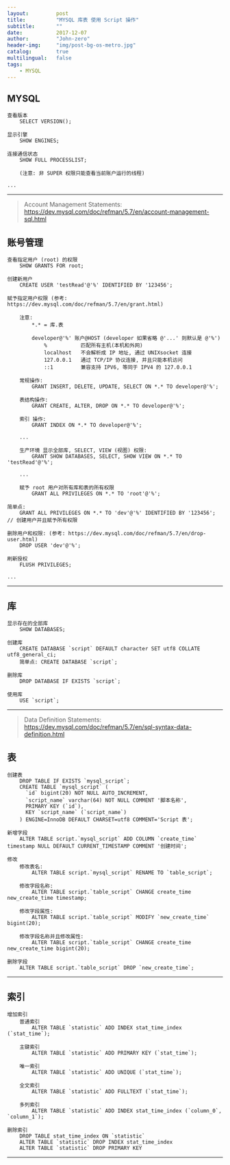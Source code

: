 ```yaml
---
layout:     	post
title:        	"MYSQL 库表 使用 Script 操作"
subtitle:     	""
date:         	2017-12-07
author:       	"John-zero"
header-img: 	"img/post-bg-os-metro.jpg"
catalog:      	true
multilingual: 	false
tags:
    - MYSQL
---
```




## MYSQL

	查看版本
		SELECT VERSION();
		
	显示引擎
		SHOW ENGINES;
		
	连接通信状态
		SHOW FULL PROCESSLIST;
		
		(注意: 非 SUPER 权限只能查看当前账户运行的线程)
		
	...	
		
***


>Account Management Statements: https://dev.mysql.com/doc/refman/5.7/en/account-management-sql.html


## 账号管理

	查看指定用户 (root) 的权限
		SHOW GRANTS FOR root;
		
	创建新用户
		CREATE USER 'testRead'@'%' IDENTIFIED BY '123456';
		
	赋予指定用户权限 (参考: https://dev.mysql.com/doc/refman/5.7/en/grant.html)
	
		注意:
			*.* = 库.表
			
			developer@'%' 账户@HOST (developer 如果省略 @'...' 则默认是 @'%')
				%			匹配所有主机(本机和外网)
				localhost	不会解析成 IP 地址, 通过 UNIXsocket 连接
				127.0.0.1	通过 TCP/IP 协议连接, 并且只能本机访问
				::1			兼容支持 IPV6, 等同于 IPV4 的 127.0.0.1
	
		常规操作:
			GRANT INSERT, DELETE, UPDATE, SELECT ON *.* TO developer@'%';
		
		表结构操作:
			GRANT CREATE, ALTER, DROP ON *.* TO developer@'%';
		
		索引 操作:
			GRANT INDEX ON *.* TO developer@'%';
			
		...	
		
		生产环境 显示全部库, SELECT, VIEW (视图) 权限:
			GRANT SHOW DATABASES, SELECT, SHOW VIEW ON *.* TO 'testRead'@'%';
		
		...	
		
		赋予 root 用户对所有库和表的所有权限
			GRANT ALL PRIVILEGES ON *.* TO 'root'@'%';

	简单点:
		GRANT ALL PRIVILEGES ON *.* TO 'dev'@'%' IDENTIFIED BY '123456'; // 创建用户并且赋予所有权限
		
	删除用户和权限: (参考: https://dev.mysql.com/doc/refman/5.7/en/drop-user.html)
		DROP USER 'dev'@'%';
			
	刷新授权
		FLUSH PRIVILEGES;
		
	...
	
***


## 库

	显示存在的全部库
		SHOW DATABASES;

	创建库
		CREATE DATABASE `script` DEFAULT character SET utf8 COLLATE utf8_general_ci;
		简单点: CREATE DATABASE `script`;	
		
	删除库
		DROP DATABASE IF EXISTS `script`;

	使用库
		USE `script`;
		
***


> Data Definition Statements: https://dev.mysql.com/doc/refman/5.7/en/sql-syntax-data-definition.html


## 表

	创建表
		DROP TABLE IF EXISTS `mysql_script`;
		CREATE TABLE `mysql_script` (
		  `id` bigint(20) NOT NULL AUTO_INCREMENT,
		  `script_name` varchar(64) NOT NULL COMMENT '脚本名称',
		  PRIMARY KEY (`id`),
		  KEY `script_name` (`script_name`)
		) ENGINE=InnoDB DEFAULT CHARSET=utf8 COMMENT='Script 表';

	新增字段
		ALTER TABLE script.`mysql_script` ADD COLUMN `create_time` timestamp NULL DEFAULT CURRENT_TIMESTAMP COMMENT '创建时间';
		
	修改
		修改表名:
			ALTER TABLE script.`mysql_script` RENAME TO `table_script`;
			
		修改字段名称:
			ALTER TABLE script.`table_script` CHANGE create_time new_create_time timestamp;
			
		修改字段属性:
			ALTER TABLE script.`table_script` MODIFY `new_create_time` bigint(20);		
			
		修改字段名称并且修改属性: 
			ALTER TABLE script.`table_script` CHANGE create_time new_create_time bigint(20);
	
	删除字段
		ALTER TABLE script.`table_script` DROP `new_create_time`;

***


## 索引
	
	增加索引
		普通索引
			ALTER TABLE `statistic` ADD INDEX stat_time_index (`stat_time`);
			
		主键索引 
			ALTER TABLE `statistic` ADD PRIMARY KEY (`stat_time`);
			
		唯一索引
			ALTER TABLE `statistic` ADD UNIQUE (`stat_time`);
			
		全文索引
			ALTER TABLE `statistic` ADD FULLTEXT (`stat_time`);
			
		多列索引
			ALTER TABLE `statistic` ADD INDEX stat_time_index (`column_0`, `column_1`);

	删除索引
		DROP TABLE stat_time_index ON `statistic`
		ALTER TABLE `statistic` DROP INDEX stat_time_index 
		ALTER TABLE `statistic` DROP PRIMARY KEY

***

		